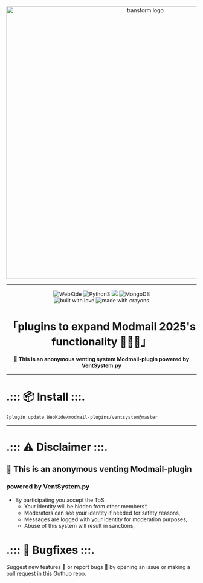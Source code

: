 <div align="center">
   <img src="https://i.imgur.com/UsQMfCi.png" alt="transform logo" width="720" />
</div>

------

<div align="center">
   <img src="https://img.shields.io/badge/Modmail%20Plugin-by%20WebKide-8A2BE2?-black.svg?style=popout&logo=github&logoColor=white" alt="WebKide" />
   <img src="https://img.shields.io/badge/Made%20with-Python%203.10-blue.svg?style=popout&logo=python&logoColor=yellow" alt="Python3" />
   <img src="https://img.shields.io/badge/Library-discord%2Epy%202%2Ex-ffbb10?style=popout&logo=discord">
   <img src="https://img.shields.io/badge/Database-MongoDB-%234ea94b.svg?style=popout&logo=mongodb&logoColor=white" alt="MongoDB" />
</div>

<div align="center">
   <img src="http://forthebadge.com/images/badges/built-with-love.svg?style=for-the-badge" alt="built with love" />
   <img src="http://forthebadge.com/images/badges/made-with-crayons.svg?style=for-the-badge" alt="made with crayons">
</div>

<div align="center">
  <h1>「plugins to expand Modmail 2025's functionality 🚀🌟✨」</h1>
  <p><b>🔰 This is an anonymous venting system Modmail-plugin powered by VentSystem.py<br></b></p>
</div>

------

# .::: 📦 Install :::.

```ml
?plugin update WebKide/modmail-plugins/ventsystem@master
```

------

# .::: ⚠️ Disclaimer :::.

## 🔰 This is an anonymous venting **Modmail-plugin**
### powered by VentSystem.py
- By participating you accept the ToS:
  - Your identity will be hidden from other members*,
  - Moderators can see your identity if needed for safety reasons,
  - Messages are logged with your identity for moderation purposes,
  - Abuse of this system will result in sanctions,

# .::: 🐞 Bugfixes :::.

Suggest new features 🐥 or report bugs 🐛 by opening an issue or making a pull request in this Guthub repo.
